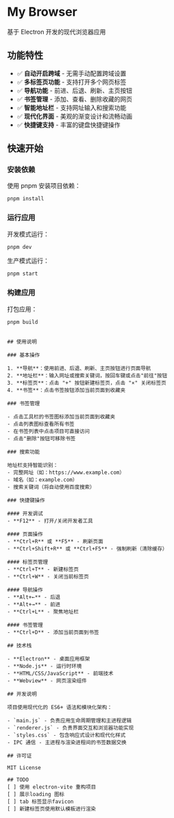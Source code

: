 # My Browser

基于 Electron 开发的现代浏览器应用

## 功能特性

- ✅ **自动开启跨域** - 无需手动配置跨域设置
- ✅ **多标签页功能** - 支持打开多个网页标签
- ✅ **导航功能** - 前进、后退、刷新、主页按钮
- ✅ **书签管理** - 添加、查看、删除收藏的网页
- ✅ **智能地址栏** - 支持网址输入和搜索功能
- ✅ **现代化界面** - 美观的渐变设计和流畅动画
- ✅ **快捷键支持** - 丰富的键盘快捷键操作

## 快速开始

### 安装依赖

使用 pnpm 安装项目依赖：

```bash
pnpm install
```

### 运行应用

开发模式运行：

```bash
pnpm dev
```

生产模式运行：

```bash
pnpm start
```

### 构建应用

打包应用：

```bash
pnpm build
```
```

## 使用说明

### 基本操作

1. **导航**：使用前进、后退、刷新、主页按钮进行页面导航
2. **地址栏**：输入网址或搜索关键词，按回车键或点击"前往"按钮
3. **标签页**：点击 "+" 按钮新建标签页，点击 "×" 关闭标签页
4. **书签**：点击书签按钮添加当前页面到收藏夹

### 书签管理

- 点击工具栏的书签图标添加当前页面到收藏夹
- 点击列表图标查看所有书签
- 在书签列表中点击项目可直接访问
- 点击"删除"按钮可移除书签

### 搜索功能

地址栏支持智能识别：
- 完整网址（如：https://www.example.com）
- 域名（如：example.com）
- 搜索关键词（将自动使用百度搜索）

### 快捷键操作

#### 开发调试
- **F12** - 打开/关闭开发者工具

#### 页面操作
- **Ctrl+R** 或 **F5** - 刷新页面
- **Ctrl+Shift+R** 或 **Ctrl+F5** - 强制刷新（清除缓存）

#### 标签页管理
- **Ctrl+T** - 新建标签页
- **Ctrl+W** - 关闭当前标签页

#### 导航操作
- **Alt+←** - 后退
- **Alt+→** - 前进
- **Ctrl+L** - 聚焦地址栏

#### 书签管理
- **Ctrl+D** - 添加当前页面到书签

## 技术栈

- **Electron** - 桌面应用框架
- **Node.js** - 运行时环境
- **HTML/CSS/JavaScript** - 前端技术
- **Webview** - 网页渲染组件

## 开发说明

项目使用现代化的 ES6+ 语法和模块化架构：

- `main.js` - 负责应用生命周期管理和主进程逻辑
- `renderer.js` - 负责界面交互和浏览器功能实现
- `styles.css` - 包含响应式设计和现代化样式
- IPC 通信 - 主进程与渲染进程间的书签数据交换

## 许可证

MIT License 

## TODO
[ ] 使用 electron-vite 重构项目
[ ] 展示loading 图标
[ ] tab 标签显示favicon
[ ] 新建标签页使用默认模板进行渲染